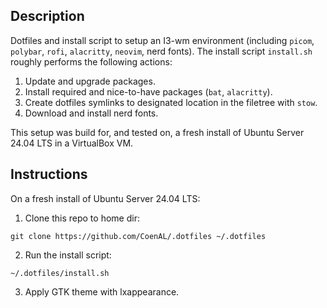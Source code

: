 ## Description
Dotfiles and install script to setup an I3-wm environment (including `picom`, `polybar`, `rofi`, `alacritty`, `neovim`, nerd fonts). 
The install script `install.sh` roughly performs the following actions:
1. Update and upgrade packages.
2. Install required and nice-to-have packages (`bat`, `alacritty`).
3. Create dotfiles symlinks to designated location in the filetree with `stow`.
4. Download and install nerd fonts.

This setup was build for, and tested on, a fresh install of Ubuntu Server 24.04 LTS in a VirtualBox VM.
## Instructions
On a fresh install of Ubuntu Server 24.04 LTS:
1. Clone this repo to home dir:
```
git clone https://github.com/CoenAL/.dotfiles ~/.dotfiles
```
2. Run the install script:
```
~/.dotfiles/install.sh
```
3. Apply GTK theme with lxappearance.
